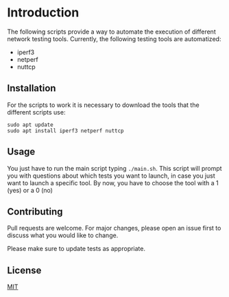 # Introduction 

The following scripts provide a way to automate the execution of different network testing tools. Currently, the following testing tools are automatized:

- iperf3
- netperf
- nuttcp

## Installation

For the scripts to work it is necessary to download the tools that the different scripts use:

```
sudo apt update
sudo apt install iperf3 netperf nuttcp
```
## Usage

You just have to run the main script typing `./main.sh`. This script will prompt you with questions about which tests you want to launch, in case you just want to launch a specific tool. By now, you have to choose the tool with a 1 (yes) or a 0 (no)

## Contributing

Pull requests are welcome. For major changes, please open an issue first
to discuss what you would like to change.

Please make sure to update tests as appropriate.

## License

[MIT](https://choosealicense.com/licenses/mit/)
